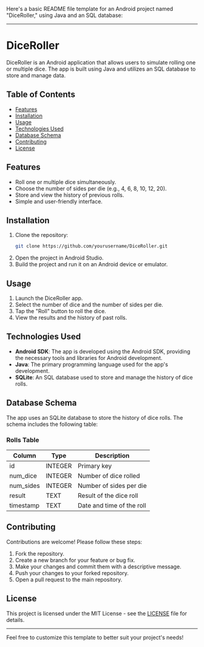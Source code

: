Here's a basic README file template for an Android project named "DiceRoller," using Java and an SQL database:

---

# DiceRoller

DiceRoller is an Android application that allows users to simulate rolling one or multiple dice. The app is built using Java and utilizes an SQL database to store and manage data.

## Table of Contents
- [Features](#features)
- [Installation](#installation)
- [Usage](#usage)
- [Technologies Used](#technologies-used)
- [Database Schema](#database-schema)
- [Contributing](#contributing)
- [License](#license)

## Features
- Roll one or multiple dice simultaneously.
- Choose the number of sides per die (e.g., 4, 6, 8, 10, 12, 20).
- Store and view the history of previous rolls.
- Simple and user-friendly interface.

## Installation
1. Clone the repository:
   ```bash
   git clone https://github.com/yourusername/DiceRoller.git
   ```
2. Open the project in Android Studio.
3. Build the project and run it on an Android device or emulator.

## Usage
1. Launch the DiceRoller app.
2. Select the number of dice and the number of sides per die.
3. Tap the "Roll" button to roll the dice.
4. View the results and the history of past rolls.

## Technologies Used
- **Android SDK**: The app is developed using the Android SDK, providing the necessary tools and libraries for Android development.
- **Java**: The primary programming language used for the app's development.
- **SQLite**: An SQL database used to store and manage the history of dice rolls.

## Database Schema
The app uses an SQLite database to store the history of dice rolls. The schema includes the following table:

### Rolls Table
| Column         | Type    | Description                  |
|----------------|---------|------------------------------|
| id             | INTEGER | Primary key                  |
| num_dice       | INTEGER | Number of dice rolled        |
| num_sides      | INTEGER | Number of sides per die      |
| result         | TEXT    | Result of the dice roll      |
| timestamp      | TEXT    | Date and time of the roll    |

## Contributing
Contributions are welcome! Please follow these steps:
1. Fork the repository.
2. Create a new branch for your feature or bug fix.
3. Make your changes and commit them with a descriptive message.
4. Push your changes to your forked repository.
5. Open a pull request to the main repository.

## License
This project is licensed under the MIT License - see the [LICENSE](LICENSE) file for details.

---

Feel free to customize this template to better suit your project's needs!
